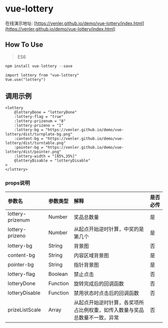 # vue-lottery

在线演示地址: [https://venler.github.io/demo/vue-lottery/index.html](https://venler.github.io/demo/vue-lottery/index.html)

## How To Use

> ES6

```js
npm install vue-lottery --save
```

```
import lottery from "vue-lottery"
Vue.use("lottery")
```

## 调用示例

```
<lottery 
    @lotteryDone = "lotteryDone"
    :lottery-flag = "true"
    :lottery-prizenum = "8"
    :lottery-prizeno = "1"
    :lottery-bg = "https://venler.github.io/demo/vue-lottery/dist/turnplate-bg.png"
    :content-bg = "https://venler.github.io/demo/vue-lottery/dist/turntable.png"
    :pointer-bg = "https://venler.github.io/demo/vue-lottery/dist/pointer.png"
    :lottery-width = "[85%,35%]"
    @lotteryDisable = "lotteryDisable"
>
</lottery>
```

### props说明

| 参数名 | 参数类型 | 解释 | 是否必传 |
| :--- | :--- | :--- | :--- |
| lottery-prizenum | Number | 奖品总数量 | 是 |
| lottery-prizeno | Number | 从起点开始逆时针算，中奖的是第几个 | 是 |
| lottery-bg | String | 背景图 | 否 |
| content-bg | String | 内容区域背景图 | 是 |
| pointer-bg | String | 指针背景图 | 是 |
| lottery-flag | Boolean | 禁止点击 | 否 |
| lotteryDone | Function | 旋转完成后的回调函数 | 否 |
| lotteryDisable | Function | 禁用状态时点击后的回调函数 | 否 |
| prizeListScale | Array | 从起点开始逆时针算，各奖项所占比例权重，如传入数量与奖品总数量不一致，异常 | 否 |



